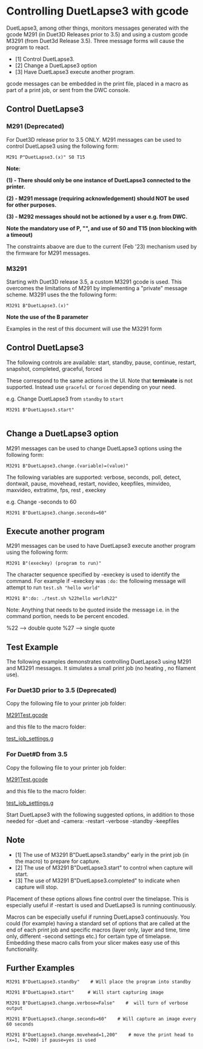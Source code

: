 # Controlling DuetLapse3 with gcode

DuetLapse3, among other things, monitors messages generated with the gcode M291 (in Duet3D Releases prior to 3.5) and using a custom gcode M3291 (from Duet3d Release 3.5).
Three message forms will cause the program to react.

- [1]  Control DuetLapse3.
- [2]  Change a DuetLapse3 option
- [3]  Have DuetLapse3 execute another program.

gcode messages can be embedded in the print file, placed in a macro as part of a print job, or sent from the DWC console.

## Control DuetLapse3

### M291 (Deprecated)

For Duet3D release prior to 3.5 ONLY.  M291 messages can be used to control DuetLapse3 using the following form:

```text
M291 P"DuetLapse3.(x)" S0 T15
```

**Note:**

**(1) - There should only be one instance of DuetLapse3 connected to the printer.**

**(2) - M291 message (requiring acknowledgement) should NOT be used for other purposes.**

**(3) - M292 messages should not be actioned by a user e.g. from DWC.**

**Note the mandatory use of P, "", and use of S0 and T15 (non blocking with a timeout)**

The constraints abaove are due to the current (Feb '23) mechanism used by the firmware for M291 messages.


### M3291

Starting with  Duet3D release 3.5, a custom M3291 gcode is used.  This overcomes the limitations of M291 by implementing a "private" message scheme. M3291 uses the the following form:

```text
M3291 B"DuetLapse3.(x)"
```

**Note the use of the B parameter**

Examples in the rest of this document will use the M3291 form

## Control DuetLapse3

The following controls are available:
start, standby, pause, continue, restart, snapshot, completed, graceful, forced

These correspond to the same actions in the UI.
Note that **terminate** is not supported.  Instead use `graceful` or `forced` depending on your need.

e.g. Change DuetLapse3 from `standby` to `start`

```text
M3291 B"DuetLapse3.start"
            
```

## Change a DuetLapse3 option

M291 messages can be used to change DuetLapse3 options using the following form:

```text
M3291 B"DuetLapse3.change.(variable)=(value)" 
```

The following variables are supported:
verbose, seconds, poll, detect, dontwait, pause, movehead, restart, novideo, keepfiles, minvideo, maxvideo, extratime, fps, rest , execkey

e.g. Change -seconds to 60

```text
M3291 B"DuetLapse3.change.seconds=60" 
```

## Execute another program

M291 messages can be used to have DuetLapse3 execute another program using the following form:

```text
M3291 B"(execkey) (program to run)" 
```

The character sequence specified by -execkey is used to identify the command. For example if -execkey was `:do:` the following message will attempt to run `test.sh "hello world"`

```text
M3291 B":do: ./test.sh %22hello world%22" 
```

Note: Anything that needs to be quoted inside the message i.e. in the command portion, needs to be percent encoded.

%22 --> double quote
%27 --> single quote

## Test Example

The following examples demonstrates controlling DuetLapse3 using M291 and M3291 messages.
It simulates a small print job (no heating , no filament use).

### For Duet3D prior to 3.5 (Deprecated) 
Copy the following file to your printer job folder:

[M291Test.gcode](https://github.com/stuartofmt/DuetLapse3/blob/main/Examples/3.4/M291Test.gcode)

and this file to the macro folder:

[test_job_settings.g](https://github.com/stuartofmt/DuetLapse3/blob/main/Examples/3.4/M291_test_job_settings.g)

### For Duet#D from 3.5
Copy the following file to your printer job folder:

[M291Test.gcode](https://github.com/stuartofmt/DuetLapse3/blob/main/Examples/3.5/M3291Test.gcode)

and this file to the macro folder:

[test_job_settings.g](https://github.com/stuartofmt/DuetLapse3/blob/main/Examples/3.5/M3291_test_job_settings.g)


Start DuetLapse3 with the following suggested options, in addition to those needed for -duet and -camera:
-restart -verbose -standby -keepfiles

## Note

- [1]  The use of M3291 B"DuetLapse3.standby"   early in the print job (in the macro) to prepare for capture.
- [2]  The use of M3291 B"DuetLapse3.start"  to control when capture will start.
- [3]  The use of M3291 B"DuetLapse3.completed"   to indicate when capture will stop.

Placement of these options allows fine control over the timelapse.  This is especially useful if -restart is used and DuetLapse3 is running continuously.

Macros can be especially useful if running DuetLapse3 continuously.
You could (for example) having a standard set of options that are called at the end of each print job and specific macros (layer only, layer and time, time only, different -second settings etc.) for certain type of timelapse.
Embedding these macro calls from your slicer makes easy use of this functionality.

## Further Examples

```text
M3291 B"DuetLapse3.standby"    # Will place the program into standby
```

```text
M3291 B"DuetLapse3.start"     # Will start capturing image
```

```text
M3291 B"DuetLapse3.change.verbose=False"    #  will turn of verbose output
```

```text
M3291 B"DuetLapse3.change.seconds=60"    # Will capture an image every 60 seconds
```

```text
M3291 B"DuetLapse3.change.movehead=1,200"    # move the print head to (x=1, Y=200) if pause=yes is used
```
